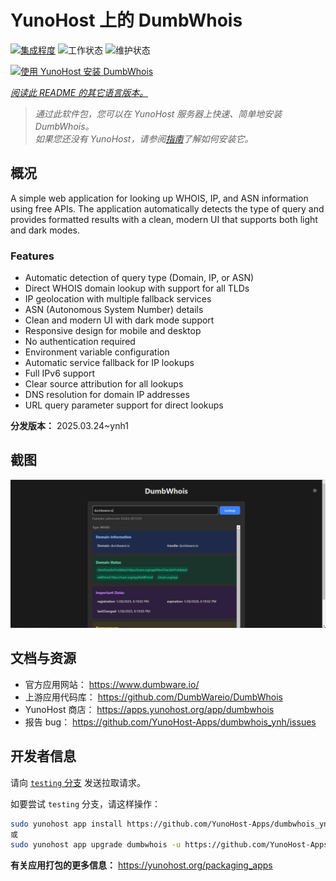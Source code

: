 <!--
注意：此 README 由 <https://github.com/YunoHost/apps/tree/master/tools/readme_generator> 自动生成
请勿手动编辑。
-->

# YunoHost 上的 DumbWhois

[![集成程度](https://apps.yunohost.org/badge/integration/dumbwhois)](https://ci-apps.yunohost.org/ci/apps/dumbwhois/)
![工作状态](https://apps.yunohost.org/badge/state/dumbwhois)
![维护状态](https://apps.yunohost.org/badge/maintained/dumbwhois)

[![使用 YunoHost 安装 DumbWhois](https://install-app.yunohost.org/install-with-yunohost.svg)](https://install-app.yunohost.org/?app=dumbwhois)

*[阅读此 README 的其它语言版本。](./ALL_README.md)*

> *通过此软件包，您可以在 YunoHost 服务器上快速、简单地安装 DumbWhois。*  
> *如果您还没有 YunoHost，请参阅[指南](https://yunohost.org/install)了解如何安装它。*

## 概况

A simple web application for looking up WHOIS, IP, and ASN information using free APIs. The application automatically detects the type of query and provides formatted results with a clean, modern UI that supports both light and dark modes.

### Features

- Automatic detection of query type (Domain, IP, or ASN)
- Direct WHOIS domain lookup with support for all TLDs
- IP geolocation with multiple fallback services
- ASN (Autonomous System Number) details
- Clean and modern UI with dark mode support
- Responsive design for mobile and desktop
- No authentication required
- Environment variable configuration
- Automatic service fallback for IP lookups
- Full IPv6 support
- Clear source attribution for all lookups
- DNS resolution for domain IP addresses
- URL query parameter support for direct lookups


**分发版本：** 2025.03.24~ynh1

## 截图

![DumbWhois 的截图](./doc/screenshots/screenshot.png)

## 文档与资源

- 官方应用网站： <https://www.dumbware.io/>
- 上游应用代码库： <https://github.com/DumbWareio/DumbWhois>
- YunoHost 商店： <https://apps.yunohost.org/app/dumbwhois>
- 报告 bug： <https://github.com/YunoHost-Apps/dumbwhois_ynh/issues>

## 开发者信息

请向 [`testing` 分支](https://github.com/YunoHost-Apps/dumbwhois_ynh/tree/testing) 发送拉取请求。

如要尝试 `testing` 分支，请这样操作：

```bash
sudo yunohost app install https://github.com/YunoHost-Apps/dumbwhois_ynh/tree/testing --debug
或
sudo yunohost app upgrade dumbwhois -u https://github.com/YunoHost-Apps/dumbwhois_ynh/tree/testing --debug
```

**有关应用打包的更多信息：** <https://yunohost.org/packaging_apps>
